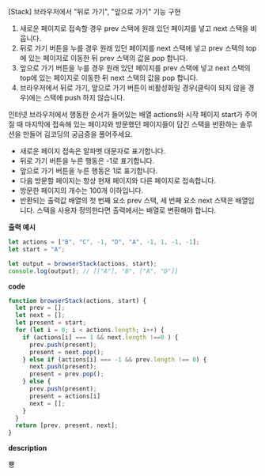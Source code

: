 <!--
파일 이름은 날짜-문제제목 (예시: 2021-03-21-완주하지못한선수.md)
-->

[Stack] 브라우저에서 "뒤로 가기", "앞으로 가기" 기능 구현

1. 새로운 페이지로 접속할 경우 prev 스택에 원래 있던 페이지를 넣고 next 스택을 비웁니다.
2. 뒤로 가기 버튼을 누를 경우 원래 있던 페이지를 next 스택에 넣고 prev 스택의 top에 있는 페이지로 이동한 뒤 prev 스택의 값을 pop 합니다.
3. 앞으로 가기 버튼을 누를 경우 원래 있던 페이지를 prev 스택에 넣고 next 스택의 top에 있는 페이지로 이동한 뒤 next 스택의 값을 pop 합니다.
4. 브라우저에서 뒤로 가기, 앞으로 가기 버튼이 비활성화일 경우(클릭이 되지 않을 경우)에는 스택에 push 하지 않습니다.

인터넷 브라우저에서 행동한 순서가 들어있는 배열 actions와 시작 페이지 start가 주어질 때 마지막에 접속해 있는 페이지와 방문했던 페이지들이 담긴 스택을 반환하는 솔루션을 만들어 김코딩의 궁금증을 풀어주세요.

- 새로운 페이지 접속은 알파벳 대문자로 표기합니다.
- 뒤로 가기 버튼을 누른 행동은 -1로 표기합니다.
- 앞으로 가기 버튼을 누른 행동은 1로 표기합니다.
- 다음 방문할 페이지는 항상 현재 페이지와 다른 페이지로 접속합니다.
- 방문한 페이지의 개수는 100개 이하입니다.
- 반환되는 출력값 배열의 첫 번째 요소 prev 스택, 세 번째 요소 next 스택은 배열입니다. 스택을 사용자 정의한다면 출력에서는 배열로 변환해야 합니다.

**출력 예시**

```js
let actions = ["B", "C", -1, "D", "A", -1, 1, -1, -1];
let start = "A";

let output = browserStack(actions, start);
console.log(output); // [["A"], "B", ["A", "D"]]
```


**code**

```js
function browserStack(actions, start) {
  let prev = [];
  let next = [];
  let present = start;
  for (let i = 0; i < actions.length; i++) {
    if (actions[i] === 1 && next.length !==0 ) {
      prev.push(present);
      present = next.pop();
    } else if (actions[i] === -1 && prev.length !== 0) {
      next.push(present);
      present = prev.pop();
    } else {
      prev.push(present);
      present = actions[i]
      next = [];
    }
  }
  return [prev, present, next];
}
```

**description**

뿅
